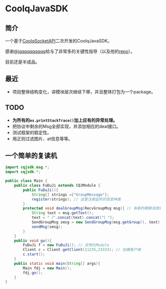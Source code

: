 # CoolqJavaSDK

## 简介

一个基于[CoolqSocketAPI](https://github.com/yukixz/cqsocketapi)二次开发的CoolqJavaSDK。

感谢@[jqqqqqqqqqq](https://github.com/jqqqqqqqqqq)给与了非常多的关键性指导（以及他的[repo](https://github.com/jqqqqqqqqqq/coolq-telegram-bot)）。

目前还是半成品。

## 最近

- 项目整体结构变化，讲模块层次继续下移，并且整体打包为一个package。

## TODO

- **为所有的`ex.printStackTrace()`加上应有的异常处理。**
- 把协议中剩余的Msg全部实现，并添加相应的deal接口。
- 测试框架的稳定性。
- 用正则过滤图片、at信息等等。


## 一个简单的复读机

```java
import cqjsdk.msg.*;
import cqjsdk.*;

public class Main {
    public class FuDuJi extends CQJModule {
        public FuDuJi(){
            String[] strings ={"GroupMessage"};
            register(strings); // 这里注册监听的信息种类
        }
        protected void dealGroupMsg(RecvGroupMsg msg){ // 有新的群聊消息的时候这个成员函数会被调用
            String text = msg.getText();
            text = "（".concat(text).concat("）");
            SendGroupMsg smsg = new SendGroupMsg(msg.getGroup(), text);
            sendMsg(smsg);
        }
    }
    public void go(){
        FuDuJi f = new FuDuJi(); // 实例化Module
        Client c = Client.getClient(11235,23333); // 创建客户端
        c.start();
    }
    public static void main(String[] args){
        Main fdj = new Main();
        fdj.go();
    }
}
```

